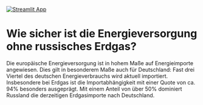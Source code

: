 [![Streamlit App](https://static.streamlit.io/badges/streamlit_badge_black_white.svg)](https://share.streamlit.io/tonigustavson/eu_energy_independence)


# Wie sicher ist die Energieversorgung ohne russisches Erdgas?

Die europäische Energieversorgung ist in hohem Maße auf Energieimporte angewiesen. Dies gilt in besonderem Maße auch für Deutschland: Fast drei Viertel des deutschen
Energieverbrauchs wird aktuell importiert. Insbesondere bei Erdgas ist die Importabhängigkeit mit einer Quote von ca. 94% besonders ausgeprägt. Mit einem Anteil von über 50% dominiert Russland die derzeitigen Erdgasimporte nach Deutschland.
